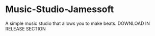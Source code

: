 # Music-Studio-Jamessoft
A simple music studio that allows you to make beats. DOWNLOAD IN RELEASE SECTION

